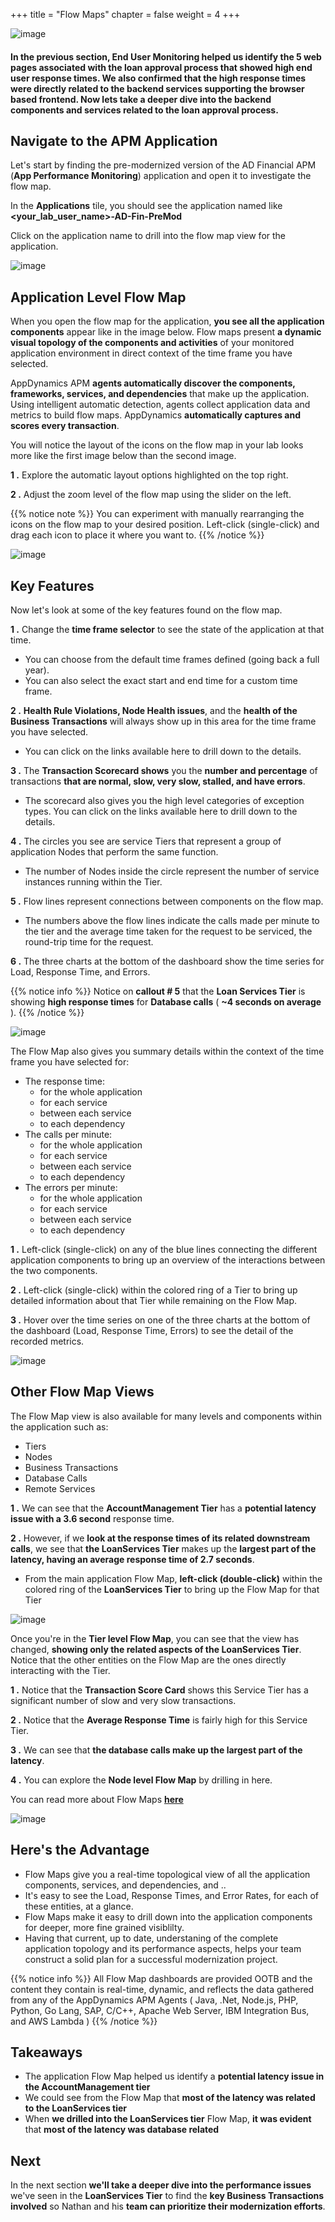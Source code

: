 +++
title = "Flow Maps"
chapter = false
weight = 4
+++

![image](/images/mobilize/ad_team_architect.png)

#### In the previous section, End User Monitoring helped us identify the 5 web pages associated with the loan approval process that showed high end user response times. We also confirmed that the high response times were directly related to the backend services supporting the browser based frontend.  Now lets take a deeper dive into the backend components and services related to the loan approval process.

## Navigate to the APM Application

Let's start by finding the pre-modernized version of the AD Financial APM (**App Performance Monitoring**) application and open it to investigate the flow map.

In the **Applications** tile, you should see the application named like **&lt;your_lab_user_name&gt;-AD-Fin-PreMod**

Click on the application name to drill into the flow map view for the application.


![image](/images/mobilize/open_apm_app.png)


## Application Level Flow Map

When you open the flow map for the application, **you see all the application components** appear like in the image below.  Flow maps present **a dynamic visual topology of the components and activities** of your monitored application environment in direct context of the time frame you have selected.

AppDynamics APM **agents automatically discover the components, frameworks, services, and dependencies** that make up the application. Using intelligent automatic detection, agents collect application data and metrics to build flow maps.  AppDynamics **automatically captures and scores every transaction**. 

You will notice the layout of the icons on the flow map in your lab looks more like the first image below than the second image.  

**1 .**  Explore the automatic layout options highlighted on the top right.

**2 .**  Adjust the zoom level of the flow map using the slider on the left.

{{% notice note %}}
You can experiment with manually rearranging the icons on the flow map to your desired position.  Left-click (single-click) and drag each icon to place it where you want to.
{{% /notice %}}



![image](/images/mobilize/flowmap_topology_00.png)

## Key Features

Now let's look at some of the key features found on the flow map.

**1 .**  Change the **time frame selector** to see the state of the application at that time.

- You can choose from the default time frames defined (going back a full year).
- You can also select the exact start and end time for a custom time frame.

**2 .**  **Health Rule Violations, Node Health issues**, and the **health of the Business Transactions** will always show up in this area for the time frame you have selected. 

- You can click on the links available here to drill down to the details.

**3 .**  The **Transaction Scorecard shows** you the **number and percentage** of transactions **that are normal, slow, very slow, stalled, and have errors**. 

- The scorecard also gives you the high level categories of exception types. You can click on the links available here to drill down to the details.

**4 .**  The circles you see are service Tiers that represent a group of application Nodes that perform the same function.

- The number of Nodes inside the circle represent the number of service instances running within the Tier.

**5 .**  Flow lines represent connections between components on the flow map. 

- The numbers above the flow lines indicate the calls made per minute to the tier and the average time taken for the request to be serviced, the round-trip time for the request.

**6 .**  The three charts at the bottom of the dashboard show the time series for Load, Response Time, and Errors.

{{% notice info %}}
Notice on **callout # 5** that the **Loan Services Tier** is showing **high response times** for **Database calls** ( **~4 seconds on average** ).
{{% /notice %}}

![image](/images/mobilize/flowmap_topology_01.png)


The Flow Map also gives you summary details within the context of the time frame you have selected for:

 - The response time:
   -  for the whole application
   -  for each service
   -  between each service
   -  to each dependency
 - The calls per minute:
   - for the whole application
   - for each service
   - between each service
   - to each dependency
 - The errors per minute:
   - for the whole application
   - for each service
   - between each service
   - to each dependency


**1 .**  Left-click (single-click) on any of the blue lines connecting the different application components to bring up an overview of the interactions between the two components.

**2 .**  Left-click (single-click) within the colored ring of a Tier to bring up detailed information about that Tier while remaining on the Flow Map.

**3 .**  Hover over the time series on one of the three charts at the bottom of the dashboard (Load, Response Time, Errors) to see the detail of the recorded metrics.


![image](/images/mobilize/flowmap_topology_02.png)


## Other Flow Map Views

The Flow Map view is also available for many levels and components within the application such as:

- Tiers
- Nodes
- Business Transactions
- Database Calls
- Remote Services

**1 .**  We can see that the **AccountManagement Tier** has a **potential latency issue with a 3.6 second** response time.

**2 .**  However, if we **look at the response times of its related downstream calls**, we see that **the LoanServices Tier** makes up the **largest part of the latency, having an average response time of 2.7 seconds**.
- From the main application Flow Map, **left-click (double-click)** within the colored ring of the **LoanServices Tier** to bring up the Flow Map for that Tier


![image](/images/mobilize/flowmap_topology_03.png)


Once you're in the **Tier level Flow Map**, you can see that the view has changed, **showing only the related aspects of the LoanServices Tier**.  Notice that the other entities on the Flow Map are the ones directly interacting with the Tier.

**1 .**  Notice that the **Transaction Score Card** shows this Service Tier has a significant number of slow and very slow transactions.

**2 .**  Notice that the **Average Response Time** is fairly high for this Service Tier.

**3 .**  We can see that **the database calls make up the largest part of the latency**.

**4 .**  You can explore the **Node level Flow Map** by drilling in here.

You can read more about Flow Maps <a href="https://docs.appdynamics.com/display/latest/Flow+Maps" target="_blank">**here**</a>

![image](/images/mobilize/flowmap_topology_04.png)


## Here's the Advantage

- Flow Maps give you a real-time topological view of all the application components, services, and dependencies, and ..
- It's easy to see the Load, Response Times, and Error Rates, for each of these entities, at a glance.
- Flow Maps make it easy to drill down into the application components for deeper, more fine grained visiblilty.
- Having that current, up to date, understaning of the complete application topology and its performance aspects, helps your team construct a solid plan for a successful modernization project.

{{% notice info %}}
All Flow Map dashboards are provided OOTB and the content they contain is real-time, dynamic, and reflects the data gathered from any of the AppDynamics APM Agents ( Java, .Net, Node.js, PHP, Python, Go Lang, SAP, C/C++, Apache Web Server, IBM Integration Bus, and AWS Lambda ) 
{{% /notice %}}

## Takeaways

- The application Flow Map helped us identify a **potential latency issue in the AccountManagement tier**
- We could see from the Flow Map that **most of the latency was related to the LoanServices tier**
- When **we drilled into the LoanServices tier** Flow Map, **it was evident** that **most of the latency was database related**

## Next <i class='fas fa-cog fa-spin'></i>

In the next section **we'll take a deeper dive into the performance issues** we've seen in the **LoanServices Tier** to find the **key Business Transactions involved** so Nathan and his **team can prioritize their modernization efforts**.



<!---
{{% notice warning %}}
The Cloud9 workspace should be built by an IAM user with Administrator privileges,
not the root account user. Please ensure you are logged in as an IAM user, not the root
account user.
{{% /notice %}}
-->

<!---
{{% notice info %}}
This workshop was designed to run in the **Oregon (us-west-2)** region. **Please don't
run in any other region.** Future versions of this workshop will expand region availability,
and this message will be removed.
{{% /notice %}}
-->

<!---
{{% notice tip %}}
Ad blockers, javascript disablers, and tracking blockers should be disabled for
the cloud9 domain, or connecting to the workspace might be impacted.
Cloud9 requires third-party-cookies. You can whitelist the [specific domains]( https://docs.aws.amazon.com/cloud9/latest/user-guide/troubleshooting.html#troubleshooting-env-loading).
{{% /notice %}}
-->
